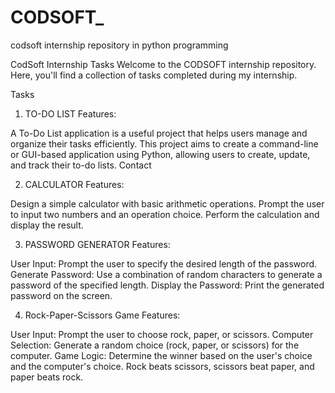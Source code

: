 # CODSOFT_
codsoft internship repository in python programming

CodSoft Internship Tasks
Welcome to the CODSOFT internship repository. Here, you'll find a collection of tasks completed during my internship.

Tasks

1. TO-DO LIST
Features:

A To-Do List application is a useful project that helps users manage and organize their tasks efficiently.
This project aims to create a command-line or GUI-based application using Python, allowing users to create, update, and track their to-do lists.
Contact

2. CALCULATOR
Features:

Design a simple calculator with basic arithmetic operations.
Prompt the user to input two numbers and an operation choice.
Perform the calculation and display the result.

3. PASSWORD GENERATOR
Features:

User Input: Prompt the user to specify the desired length of the password.
Generate Password: Use a combination of random characters to generate a password of the specified length.
Display the Password: Print the generated password on the screen.

4. Rock-Paper-Scissors Game
Features:

User Input: Prompt the user to choose rock, paper, or scissors.
Computer Selection: Generate a random choice (rock, paper, or scissors) for the computer.
Game Logic: Determine the winner based on the user's choice and the computer's choice.
Rock beats scissors, scissors beat paper, and paper beats rock.
